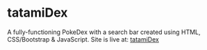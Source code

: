 # tatamiDex
A fully-functioning PokeDex with a search bar created using HTML, CSS/Bootstrap &amp; JavaScript.
Site is live at: [tatamiDex](tatamidex.netlify.app)
